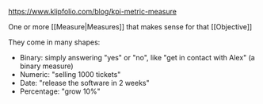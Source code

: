 https://www.klipfolio.com/blog/kpi-metric-measure

One or more [[Measure|Measures]] that makes sense for that [[Objective]]

They come in many shapes:

- Binary: simply answering "yes" or "no", like "get in contact with Alex" (a binary measure)
- Numeric: "selling 1000 tickets"
- Date: "release the software in 2 weeks"
- Percentage: "grow 10%"